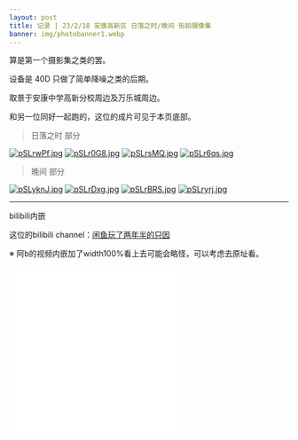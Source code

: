 ```yaml
---
layout: post
title: 记录 | 23/2/18 安康高新区 日落之时/晚间 街拍摄像集
banner: img/photobanner1.webp
---
```


算是第一个摄影集之类的罢。

设备是 40D 只做了简单降噪之类的后期。

取景于安康中学高新分校周边及万乐城周边。

和另一位同好一起跑的，这位的成片可见于本页底部。

> 日落之时 部分

<a href="https://imgse.com/i/pSLrwPf"><img class="scalableimg" src="https://s1.ax1x.com/2023/02/18/pSLrwPf.jpg" alt="pSLrwPf.jpg" border="0"></a>
<a href="https://imgse.com/i/pSLr0G8"><img class="scalableimg" src="https://s1.ax1x.com/2023/02/18/pSLr0G8.jpg" alt="pSLr0G8.jpg" border="0"></a>
<a href="https://imgse.com/i/pSLrsMQ"><img class="scalableimg" src="https://s1.ax1x.com/2023/02/18/pSLrsMQ.jpg" alt="pSLrsMQ.jpg" border="0"></a>
<a href="https://imgse.com/i/pSLr6qs"><img class="scalableimg" src="https://s1.ax1x.com/2023/02/18/pSLr6qs.jpg" alt="pSLr6qs.jpg" border="0"></a>

> 晚间 部分

<a href="https://imgse.com/i/pSLyknJ"><img class="scalableimg" src="https://s1.ax1x.com/2023/02/19/pSLyknJ.jpg" alt="pSLyknJ.jpg" border="0" /></a>
<a href="https://imgse.com/i/pSLrDxg"><img class="scalableimg" src="https://s1.ax1x.com/2023/02/18/pSLrDxg.jpg" alt="pSLrDxg.jpg" border="0"></a>
<a href="https://imgse.com/i/pSLrBRS"><img class="scalableimg" src="https://s1.ax1x.com/2023/02/18/pSLrBRS.jpg" alt="pSLrBRS.jpg" border="0"></a>
<a href="https://imgse.com/i/pSLryrj"><img class="scalableimg" src="https://s1.ax1x.com/2023/02/18/pSLryrj.jpg" alt="pSLryrj.jpg" border="0"></a>

-------------------

bilibili内嵌

这位的bilibili channel：[闲鱼玩了两年半的只因](https://space.bilibili.com/516152696)

※ 阿b的视频内嵌加了width100%看上去可能会略怪，可以考虑去原址看。

<iframe class="scalableimg" src="//player.bilibili.com/player.html?aid=779507900&bvid=BV1M14y1F7rW&cid=1014281904&page=1" scrolling="no" border="0" frameborder="no" framespacing="0" allowfullscreen="true"> </iframe>

<iframe class="scalableimg" src="//player.bilibili.com/player.html?aid=267080884&bvid=BV1pY411v7VH&cid=1014297118&page=1" scrolling="no" border="0" frameborder="no" framespacing="0" allowfullscreen="true"> </iframe>